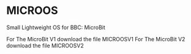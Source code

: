 # MICROOS
Small Lightweight OS for BBC: MicroBit

For The MicroBit V1 download the file MICROOSV1
For The MicroBit V2 download the file MICROOSV2
